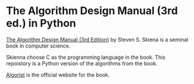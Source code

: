 The Algorithm Design Manual (3rd ed.) in Python
============

[The Algorithm Design Manual (3rd Edition)](https://www.amazon.com/Algorithm-Design-Manual-Computer-Science/dp/3030542556) by Steven S. Skiena is a seminal book in computer science. 

Skienna choose C as the programming language in the book. This repoistory is a Python version of the algorithms from the book.

[Algorist](https://www.algorist.com/) is the official website for the book.
